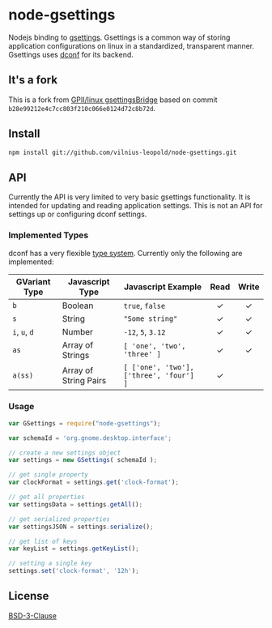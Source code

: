 node-gsettings
==============
Nodejs binding to [gsettings](https://developer.gnome.org/gio/stable/GSettings.html). Gsettings is a common way of storing application configurations on linux in a standardized, transparent manner. Gsettings uses [dconf](https://wiki.gnome.org/action/show/Projects/dconf) for its backend.


## It's a fork
This is a fork from [GPII/linux gsettingsBridge](https://github.com/GPII/linux/tree/master/gpii/node_modules/gsettingsBridge) based on commit `b28e99212e4c7cc803f210c066e0124d72c8b72d`.


## Install
```sh
npm install git://github.com/vilnius-leopold/node-gsettings.git
```

## API
Currently the API is very limited to very basic gsettings functionality. It is intended for updating and reading application settings. This is not an API for settings up or configuring dconf settings.


### Implemented Types
dconf has a very flexible [type system](https://developer.gnome.org/glib/stable/glib-GVariantType.html). Currently only the following are implemented:

| GVariant Type |  Javascript Type      | Javascript Example      | Read | Write |
| ------------- | --------------------- | ----------------------- | :--: | :---: |
| `b`           | Boolean               | `true`, `false`             |  ✓   |   ✓   |
| `s`           | String                | `"Some string"`           |  ✓   |   ✓   |
| `i`, `u`, `d` | Number                | `-12`, `5`, `3.12`            |  ✓   |   ✓   |
| `as`          | Array of Strings      | `[ 'one', 'two', 'three' ]` |  ✓   |   ✓   |
| `a(ss)`       | Array of String Pairs | `[ ['one', 'two'], ['three', 'four'] ]` |  ✓   |       |


### Usage
```javascript
var GSettings = require("node-gsettings");

var schemaId = 'org.gnome.desktop.interface';

// create a new settings object
var settings = new GSettings( schemaId );

// get single property
var clockFormat = settings.get('clock-format');

// get all properties
var settingsData = settings.getAll();

// get serialized properties
var settingsJSON = settings.serialize();

// get list of keys
var keyList = settings.getKeyList();

// setting a single key
settings.set('clock-format', '12h');
```


## License
[BSD-3-Clause](LICENSE.txt)
